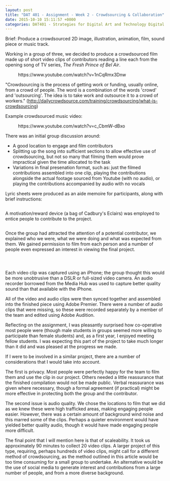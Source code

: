 ```yaml
---
layout: post
title: "DAT 401 - Assignment - Week 2 - Crowdsourcing & Collaboration"
date: 2015-10-10 15:11:57 +0000
categories: DAT401 - Strategies for Digital Art and Technology Digital Art and Technology
---
```


<!-- wp:paragraph {"className":"brief"} -->
<p class="brief">Brief: Produce a crowdsourced 2D image, illustration, animation, film, sound piece or music track.</p>
<!-- /wp:paragraph -->

<!-- wp:paragraph -->
<p>Working in a group of three, we decided to produce a crowdsourced film made up of short video clips of contributors reading a line each from the opening song of TV series, <em>The Fresh Prince of Bel Air</em>.</p>
<!-- /wp:paragraph -->

<!-- wp:embed {"url":"https://www.youtube.com/watch?v=1nCqRmx3Dnw","type":"video","providerNameSlug":"youtube","responsive":true,"className":"wp-embed-aspect-4-3 wp-has-aspect-ratio"} -->
<figure class="wp-block-embed is-type-video is-provider-youtube wp-block-embed-youtube wp-embed-aspect-4-3 wp-has-aspect-ratio"><div class="wp-block-embed__wrapper">
https://www.youtube.com/watch?v=1nCqRmx3Dnw
</div></figure>
<!-- /wp:embed -->

<!-- wp:paragraph -->
<p>"Crowdsourcing&nbsp;is the process of getting work or funding, usually online, from a crowd of people. The word is a combination of the words 'crowd' and 'outsourcing'. The idea is to take work and outsource it to a crowd of workers." (<a href="http://dailycrowdsource.com/training/crowdsourcing/what-is-crowdsourcing">http://dailycrowdsource.com/training/crowdsourcing/what-is-crowdsourcing</a>)</p>
<!-- /wp:paragraph -->

<!-- wp:paragraph -->
<p>Example crowdsourced music video:</p>
<!-- /wp:paragraph -->

<!-- wp:embed {"url":"https://www.youtube.com/watch?v=c_CbmW-dBxo","type":"video","providerNameSlug":"youtube","responsive":true,"className":"wp-embed-aspect-16-9 wp-has-aspect-ratio"} -->
<figure class="wp-block-embed is-type-video is-provider-youtube wp-block-embed-youtube wp-embed-aspect-16-9 wp-has-aspect-ratio"><div class="wp-block-embed__wrapper">
https://www.youtube.com/watch?v=c_CbmW-dBxo
</div></figure>
<!-- /wp:embed -->

<!-- wp:paragraph -->
<p>There was an initial group discussion around:</p>
<!-- /wp:paragraph -->

<!-- wp:list -->
<ul><!-- wp:list-item -->
<li>A good location to engage and film contributors</li>
<!-- /wp:list-item -->

<!-- wp:list-item -->
<li>Splitting up the song into sufficient sections to allow effective use of crowdsourcing, but not so many that filming them would prove impractical given the time allocated to the task</li>
<!-- /wp:list-item -->

<!-- wp:list-item -->
<li>Variations in final presenation format, such as: just the filmed contributions assembled into one clip, playing the contributions alongside the actual footage sourced from Youtube (with no audio), or playing the contributions accompanied by audio with no vocals</li>
<!-- /wp:list-item --></ul>
<!-- /wp:list -->

<!-- wp:paragraph -->
<p>Lyric sheets were produced as an aide memoire for participants, along with brief instructions:</p>
<!-- /wp:paragraph -->

<!-- wp:gallery {"ids":[510],"linkTo":"media","sizeSlug":"medium"} -->
<figure class="wp-block-gallery has-nested-images columns-default is-cropped"><!-- wp:image {"align":"left","id":510,"sizeSlug":"medium","linkDestination":"media"} -->
<figure class="wp-block-image alignleft size-medium"><a href="{{ site.baseurl }}/wp-content/uploads/2023/05/IMG_15111-scaled.jpg"><img src="https://www.circleseven.co.uk/wp-content/uploads/2023/05/IMG_15111-225x300.jpg" alt="" class="wp-image-510"/></a></figure>
<!-- /wp:image --></figure>
<!-- /wp:gallery -->

<!-- wp:paragraph -->
<p>A motivation/reward device (a bag of Cadbury's Eclairs) was employed to entice people to contribute to the project.</p>
<!-- /wp:paragraph -->

<!-- wp:gallery {"linkTo":"media","sizeSlug":"medium"} -->
<figure class="wp-block-gallery has-nested-images columns-default is-cropped"><!-- wp:image {"align":"left","id":516,"sizeSlug":"medium","linkDestination":"media"} -->
<figure class="wp-block-image alignleft size-medium"><a href="{{ site.baseurl }}/wp-content/uploads/2023/05/IMG_15371-scaled.jpg"><img src="https://www.circleseven.co.uk/wp-content/uploads/2023/05/IMG_15371-225x300.jpg" alt="" class="wp-image-516"/></a></figure>
<!-- /wp:image --></figure>
<!-- /wp:gallery -->

<!-- wp:paragraph -->
<p>Once the group had attracted the attention of a potential contributor, we explained who we were, what we were doing and what was expected from them. We gained permission to film from each person and a number of people even expressed an interest in viewing the final project.</p>
<!-- /wp:paragraph -->

<!-- wp:gallery {"linkTo":"media","sizeSlug":"medium"} -->
<figure class="wp-block-gallery has-nested-images columns-default is-cropped"><!-- wp:image {"id":521,"sizeSlug":"medium","linkDestination":"media"} -->
<figure class="wp-block-image size-medium"><a href="{{ site.baseurl }}/wp-content/uploads/2023/05/IMG_1570.png"><img src="https://www.circleseven.co.uk/wp-content/uploads/2023/05/IMG_1570-200x300.png" alt="" class="wp-image-521"/></a></figure>
<!-- /wp:image -->

<!-- wp:image {"id":520,"sizeSlug":"medium","linkDestination":"media"} -->
<figure class="wp-block-image size-medium"><a href="{{ site.baseurl }}/wp-content/uploads/2023/05/IMG_1571.png"><img src="https://www.circleseven.co.uk/wp-content/uploads/2023/05/IMG_1571-200x300.png" alt="" class="wp-image-520"/></a></figure>
<!-- /wp:image -->

<!-- wp:image {"id":522,"sizeSlug":"medium","linkDestination":"media"} -->
<figure class="wp-block-image size-medium"><a href="{{ site.baseurl }}/wp-content/uploads/2023/05/IMG_1572.png"><img src="https://www.circleseven.co.uk/wp-content/uploads/2023/05/IMG_1572-200x300.png" alt="" class="wp-image-522"/></a></figure>
<!-- /wp:image --></figure>
<!-- /wp:gallery -->

<!-- wp:paragraph -->
<p>Each&nbsp;video clip was captured using an iPhone; the group thought this would be more unobtrusive than a DSLR or full-sized video camera. An audio recorder borrowed from the Media Hub was used to capture better quality sound than that available with the iPhone.</p>
<!-- /wp:paragraph -->

<!-- wp:paragraph -->
<p>All of the video and audio clips were then synced together and assembled into the finished piece using Adobe Premier. There were a number of audio clips that were missing, so these were recorded separately by a member of the team and edited using Adobe Audition.</p>
<!-- /wp:paragraph -->

<!-- wp:paragraph -->
<p>Reflecting on the assignment, I was pleasantly surprised how co-operative most people were (though male students in groups seemed more willing to participate&nbsp;than female students) and, as a first year, I enjoyed meeting fellow students. I was expecting this part of the project to take much longer than it did and was pleased at the progress we made.</p>
<!-- /wp:paragraph -->

<!-- wp:paragraph -->
<p>If I were to be involved in a similar project, there are a number of considerations that I would take into account.</p>
<!-- /wp:paragraph -->

<!-- wp:paragraph -->
<p>The first is privacy. Most people were perfectly happy for the team to film them and use the clip in our project. Others needed a little reassurance that the finished compilation would not be made public. Verbal reassurance was given where necessary, though a formal agreement (if practical) might be more effective in protecting both the group and the contributor.</p>
<!-- /wp:paragraph -->

<!-- wp:paragraph -->
<p>The second issue is audio quality. We chose the locations to film that we did as we knew these were high trafficked areas, making engaging people easier. However, there was a certain amount of background wind noise and this marred some of the clips. Perhaps a quieter environment would have yielded better quality audio, though it would have made engaging people more difficult.</p>
<!-- /wp:paragraph -->

<!-- wp:paragraph -->
<p>The final point that I will mention here is that of scaleability. It took us approximately 90 minutes to collect 20 video clips. A larger project of this type, requiring, perhaps hundreds of video clips, might call for a different method of crowdsourcing, as the method outlined in this article would be too time consuming for a small group to undertake. An alternative would be the use of social media to generate interest and contributions from a large number of people, and from a more diverse background.</p>
<!-- /wp:paragraph -->